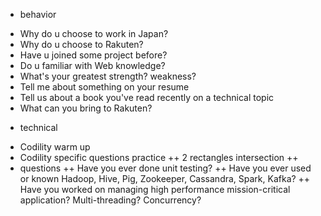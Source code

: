 * behavior
+ Why do u choose to work in Japan?
+ Why do u choose to Rakuten?
+ Have u joined some project before?
+ Do u familiar with Web knowledge?
+ What's your greatest strength? weakness?
+ Tell me about something on your resume
+ Tell us about a book you've read recently on a technical topic
+ What can you bring to Rakuten?

* technical
+ Codility warm up
+ Codility specific questions practice
++ 2 rectangles intersection
++ 
+ questions
++ Have you ever done unit testing?
++ Have you ever used or known Hadoop, Hive, Pig, Zookeeper, Cassandra, Spark, Kafka?
++ Have you worked on managing high performance mission-critical application? Multi-threading? Concurrency?

